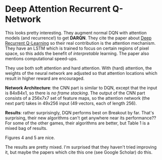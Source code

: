 # Deep Attention Recurrent Q-Network

This looks pretty interesting. They augment normal DQN with attention models
(and recurrence!) to get **DARQN**. They cite the paper about [Deep Recurrent
Q-Learning][1] so their real contribution is the attention mechanism.  They have
an LSTM which is trained to focus on certain regions of pixel space, so this
adds the benefit of *interpretable* learning. The paper also mentions
computational speed-ups.

They use both soft attention and hard attention. With (hard) attention, the
weights of the neural network are adjusted so that attention locations which
result in higher reward are encouraged.

**Network Architecture**: the CNN part is similar to DQN, except that the input
is 84x84x1, so there is *no frame stacking*. The output of the CNN part consists
of a 256x7x7 set of feature maps, so the attention network (the next part)
takes in 49x256 input (49 vectors, each of length 256).

**Results**: rather surprisingly, DQN performs best on Breakout by far. That's
surprising, their new algorithms can't get anywhere near its performance?? For
some of the other games, their algorithms are better, but Table 1 is a mixed
bag of results.

Figures 4 and 5 are nice.

The results are pretty mixed. I'm surprised that they haven't tried improving
it, but maybe the papers which cite this one (see Google Scholar) do this.

[1]:https://github.com/DanielTakeshi/Paper_Notes/blob/master/reinforcement_learning/Deep_Recurrent_Q-Learning_for_Partially_Observable_MDPs.md
